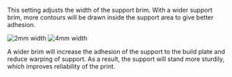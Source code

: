 This setting adjusts the width of the support brim. With a wider support brim, more contours will be drawn inside the support area to give better adhesion.

![2mm width](images/support_brim_2mm.png)
![4mm width](images/support_brim_4mm.png)

A wider brim will increase the adhesion of the support to the build plate and reduce warping of support. As a result, the support will stand more sturdily, which improves reliability of the print.